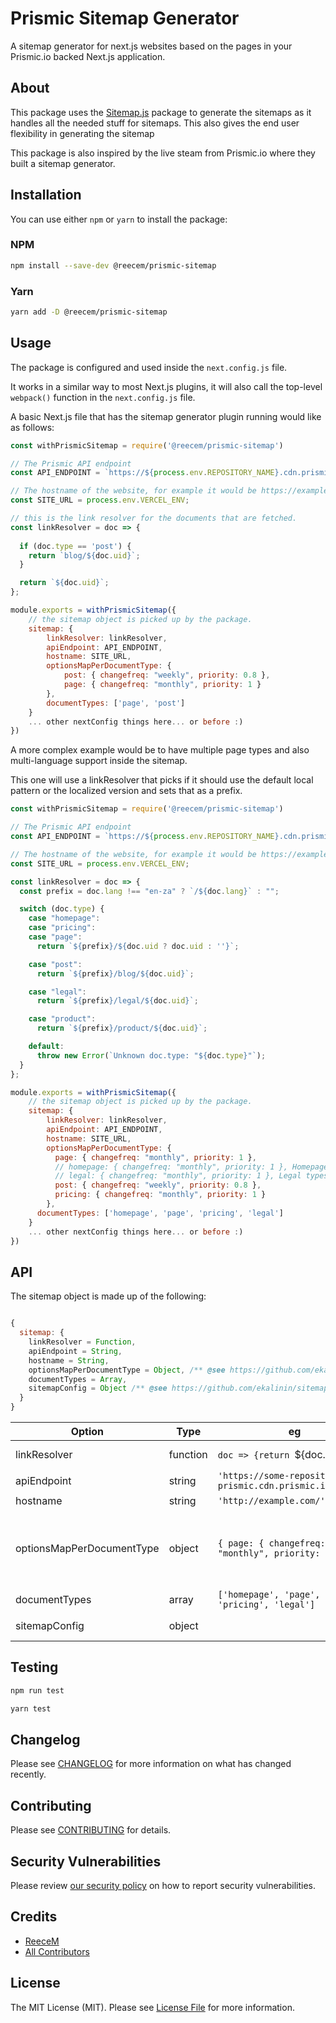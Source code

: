 # Prismic Sitemap Generator

A sitemap generator for next.js websites based on the pages in your Prismic.io backed Next.js application.

## About

This package uses the [Sitemap.js](https://github.com/ekalinin/sitemap.js) package to generate the sitemaps as it handles all the needed stuff for sitemaps. This also gives the end user flexibility in generating the sitemap

This package is also inspired by the live steam from Prismic.io where they built a sitemap generator.

## Installation

You can use either `npm` or `yarn` to install the package:

### NPM
```bash
npm install --save-dev @reecem/prismic-sitemap
```

### Yarn
```bash
yarn add -D @reecem/prismic-sitemap
```

## Usage

The package is configured and used inside the `next.config.js` file. 

It works in a similar way to most Next.js plugins, it will also call the top-level `webpack()` function in the `next.config.js` file.

A basic Next.js file that has the sitemap generator plugin running would like as follows:

```javascript
const withPrismicSitemap = require('@reecem/prismic-sitemap')

// The Prismic API endpoint
const API_ENDPOINT = `https://${process.env.REPOSITORY_NAME}.cdn.prismic.io/api/v2`;

// The hostname of the website, for example it would be https://example.com
const SITE_URL = process.env.VERCEL_ENV;

// this is the link resolver for the documents that are fetched.
const linkResolver = doc => {
  
  if (doc.type == 'post') {
    return `blog/${doc.uid}`;
  } 

  return `${doc.uid}`;
};

module.exports = withPrismicSitemap({
    // the sitemap object is picked up by the package.
    sitemap: {
        linkResolver: linkResolver,
        apiEndpoint: API_ENDPOINT,
        hostname: SITE_URL,
        optionsMapPerDocumentType: {
            post: { changefreq: "weekly", priority: 0.8 },
            page: { changefreq: "monthly", priority: 1 }
        },
        documentTypes: ['page', 'post']
    }
    ... other nextConfig things here... or before :)
})
```

A more complex example would be to have multiple page types and also multi-language support inside the sitemap.

This one will use a linkResolver that picks if it should use the default local pattern or the localized version and sets that as a prefix.

```javascript
const withPrismicSitemap = require('@reecem/prismic-sitemap')

// The Prismic API endpoint
const API_ENDPOINT = `https://${process.env.REPOSITORY_NAME}.cdn.prismic.io/api/v2`;

// The hostname of the website, for example it would be https://example.com
const SITE_URL = process.env.VERCEL_ENV;

const linkResolver = doc => {
  const prefix = doc.lang !== "en-za" ? `/${doc.lang}` : "";

  switch (doc.type) {
    case "homepage":
    case "pricing":
    case "page":
      return `${prefix}/${doc.uid ? doc.uid : ''}`;

    case "post":
      return `${prefix}/blog/${doc.uid}`;

    case "legal":
      return `${prefix}/legal/${doc.uid}`;

    case "product":
      return `${prefix}/product/${doc.uid}`;

    default:
      throw new Error(`Unknown doc.type: "${doc.type}"`);
  }
};

module.exports = withPrismicSitemap({
    // the sitemap object is picked up by the package.
    sitemap: {
        linkResolver: linkResolver,
        apiEndpoint: API_ENDPOINT,
        hostname: SITE_URL,
        optionsMapPerDocumentType: {
          page: { changefreq: "monthly", priority: 1 },
          // homepage: { changefreq: "monthly", priority: 1 }, Homepage would default to this as it isn't found
          // legal: { changefreq: "monthly", priority: 1 }, Legal types would default to this as it isn't found
          post: { changefreq: "weekly", priority: 0.8 },
          pricing: { changefreq: "monthly", priority: 1 }
        },
      documentTypes: ['homepage', 'page', 'pricing', 'legal']
    }
    ... other nextConfig things here... or before :)
})
```


## API

The sitemap object is made up of the following:

```javascript

{
  sitemap: {
    linkResolver = Function,
    apiEndpoint = String,
    hostname = String,
    optionsMapPerDocumentType = Object, /** @see https://github.com/ekalinin/sitemap.js/blob/master/api.md#sitemap-item-options */
    documentTypes = Array,
    sitemapConfig = Object /** @see https://github.com/ekalinin/sitemap.js#options-you-can-pass */
  }
}
```

|Option|Type|eg|Description|
|------|----|--|-----------|
|linkResolver|function|`doc => {return `${doc.uid}`;}`| This is the Prismic.io link resolver, this could be custom, or used from the prismic-configuration files.|
|apiEndpoint|string|`'https://some-repository-on-prismic.cdn.prismic.io/api/v2'`| This is the URL of your Prismic repository, the API version of it.|
|hostname|string|`'http://example.com/'`| The hostname of your Vercel/Next.js application|
|optionsMapPerDocumentType|object|`{ page: { changefreq: "monthly", priority: 1 }, }`| The options for the documents that are indexed, this can also have other options, found at [https://github.com/ekalinin/sitemap.js/blob/master/api.md#sitemap-item-options](https://github.com/ekalinin/sitemap.js/blob/master/api.md#sitemap-item-options)|
|documentTypes|array|`['homepage', 'page', 'pricing', 'legal']`||
|sitemapConfig|object|| see [https://github.com/ekalinin/sitemap.js#options-you-can-pass](https://github.com/ekalinin/sitemap.js#options-you-can-pass)|


## Testing

```bash
npm run test
```

```bash
yarn test
```

## Changelog

Please see [CHANGELOG](CHANGELOG.md) for more information on what has changed recently.

## Contributing

Please see [CONTRIBUTING](.github/CONTRIBUTING.md) for details.

## Security Vulnerabilities

Please review [our security policy](../../security/policy) on how to report security vulnerabilities.

## Credits

- [ReeceM](https://github.com/ReeceM)
- [All Contributors](../../contributors)

## License

The MIT License (MIT). Please see [License File](LICENSE.md) for more information.
